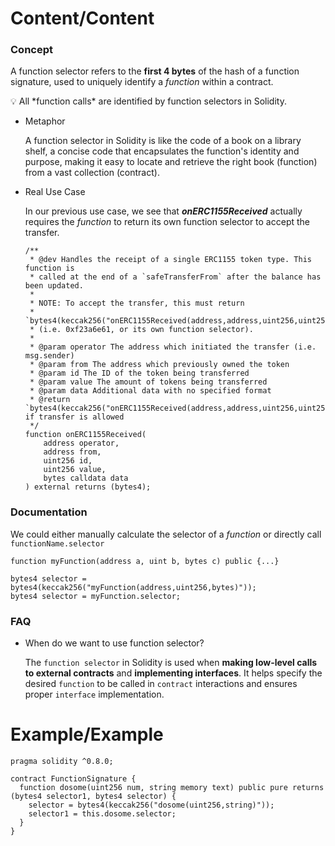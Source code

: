 # Content/Content

### Concept

A function selector refers to the **first 4 bytes** of the hash of a function signature, used to uniquely identify a *function* within a contract. 

<aside>
💡 All *function calls* are identified by function selectors in Solidity.

</aside>

- Metaphor
    
    A function selector in Solidity is like the code of a book on a library shelf, a concise code that encapsulates the function's identity and purpose, making it easy to locate and retrieve the right book (function) from a vast collection (contract).
    
- Real Use Case
    
    In our previous use case, we see that ***onERC1155Received*** actually requires the *function* to return its own function selector to accept the transfer. 
    
    ```solidity
    /**
     * @dev Handles the receipt of a single ERC1155 token type. This function is
     * called at the end of a `safeTransferFrom` after the balance has been updated.
     *
     * NOTE: To accept the transfer, this must return
     * `bytes4(keccak256("onERC1155Received(address,address,uint256,uint256,bytes)"))`
     * (i.e. 0xf23a6e61, or its own function selector).
     *
     * @param operator The address which initiated the transfer (i.e. msg.sender)
     * @param from The address which previously owned the token
     * @param id The ID of the token being transferred
     * @param value The amount of tokens being transferred
     * @param data Additional data with no specified format
     * @return `bytes4(keccak256("onERC1155Received(address,address,uint256,uint256,bytes)"))` if transfer is allowed
     */
    function onERC1155Received(
        address operator,
        address from,
        uint256 id,
        uint256 value,
        bytes calldata data
    ) external returns (bytes4);
    ```
    

### Documentation

We could either manually calculate the selector of a *function* or directly call `functionName.selector` 

```solidity
function myFunction(address a, uint b, bytes c) public {...}

bytes4 selector = bytes4(keccak256("myFunction(address,uint256,bytes)"));
bytes4 selector = myFunction.selector;
```

### FAQ

- When do we want to use function selector?
    
    The `function selector` in Solidity is used when **making low-level calls** **to external contracts** and **implementing interfaces**. It helps specify the desired `function` to be called in `contract` interactions and ensures proper `interface` implementation.
    

# Example/Example

```solidity
pragma solidity ^0.8.0;

contract FunctionSignature {
  function dosome(uint256 num, string memory text) public pure returns (bytes4 selector1, bytes4 selector) {
    selector = bytes4(keccak256("dosome(uint256,string)"));
    selector1 = this.dosome.selector;
  }
}
```